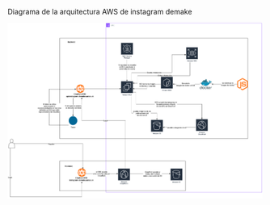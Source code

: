 Diagrama de la arquitectura AWS de instagram demake

![arquitectura aws de instagram demake](assets/instagram-demake.png)